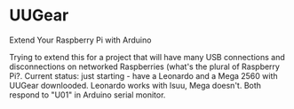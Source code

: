 UUGear
======

Extend Your Raspberry Pi with Arduino

Trying to extend this for a project that will have many USB connections and disconnections on networked Raspberries (what's the plural of Raspberry Pi?.
Current status: just starting - have a Leonardo and a Mega 2560 with UUGear downlooded. Leonardo works with lsuu, Mega doesn't. Both respond to "U01" in Arduino serial monitor.
